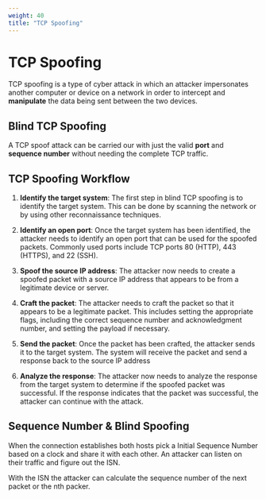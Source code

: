 ```yaml
---
weight: 40
title: "TCP Spoofing"
---
```


# TCP Spoofing

TCP spoofing is a type of cyber attack in which an attacker impersonates another computer or device on a network in order to intercept and **manipulate** the data being sent between the two devices.

## Blind TCP Spoofing

A TCP spoof attack can be carried our with just the valid **port** and **sequence number** without needing the complete TCP traffic.

## TCP Spoofing Workflow

1. **Identify the target system**: The first step in blind TCP spoofing is to identify the target system. This can be done by scanning the network or by using other reconnaissance techniques.

2. **Identify an open port**: Once the target system has been identified, the attacker needs to identify an open port that can be used for the spoofed packets. Commonly used ports include TCP ports 80 (HTTP), 443 (HTTPS), and 22 (SSH).

3. **Spoof the source IP address**: The attacker now needs to create a spoofed packet with a source IP address that appears to be from a legitimate device or server.

4. **Craft the packet**: The attacker needs to craft the packet so that it appears to be a legitimate packet. This includes setting the appropriate flags, including the correct sequence number and acknowledgment number, and setting the payload if necessary.

5. **Send the packet**: Once the packet has been crafted, the attacker sends it to the target system. The system will receive the packet and send a response back to the source IP address

6. **Analyze the response**: The attacker now needs to analyze the response from the target system to determine if the spoofed packet was successful. If the response indicates that the packet was successful, the attacker can continue with the attack.

## Sequence Number & Blind Spoofing

When the connection establishes both hosts pick a Initial Sequence Number based on a clock and share it with each other. An attacker can listen on their traffic and figure out the ISN.

With the ISN the attacker can calculate the sequence number of the next packet or the nth packer.
